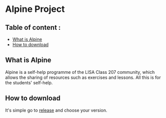 # Alpine Project

## Table of content :
* [What is Alpine](#what-is-alpine)
* [How to download](#how-to-download)

## What is Alpine
Alpine is a self-help programme of the LISA Class 207 community, which allows the sharing of resources such as exercises and lessons.
All this is for the students' self-help.

## How to download
It's simple go to [release]() and choose your version.
